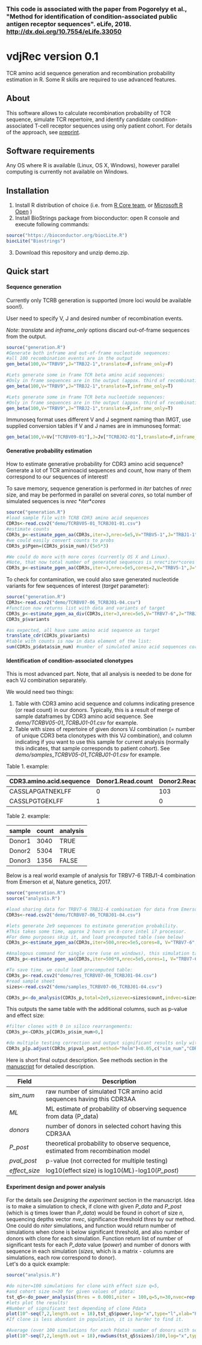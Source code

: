 
### This code is associated with the paper from Pogorelyy et al., "Method for identification of condition-associated public antigen receptor sequences". eLife, 2018. http://dx.doi.org/10.7554/eLife.33050

# vdjRec version 0.1
TCR amino acid sequence generation and recombination probability estimation in R. Some R skills are required to use advanced features.  

## About
This software allows to calculate recombination probability of TCR sequence, simulate TCR repertoire, and identify candidate condition-associated T-cell receptor sequences using only patient cohort. For details of the approach, see [preprint](https://www.biorxiv.org/content/early/2017/09/27/195057).  

## Software requirements
Any OS where R is available (Linux, OS X, Windows), however parallel computing is currently not available on Windows.  

## Installation

1. Install R distribution of choice (i.e. from [R Core team](https://cloud.r-project.org/), or [Microsoft R Open](https://mran.microsoft.com/open/) )
2. Install BioStrings package from bioconductor: open R console and execute following commands: 
```R
source("https://bioconductor.org/biocLite.R")
biocLite("Biostrings")
```
3. Download this repository and unzip demo.zip.


## Quick start
#### Sequence generation

Currently only TCRB generation is supported (more loci would be available soon!). 

User need to specify V, J and desired number of recombination events. 

*Note*: _translate_ and _inframe_only_ options discard out-of-frame sequences from the output.

```R
source("generation.R")
#Generate both inframe and out-of-frame nucleotide sequences:
#all 100 recombination events are in the output 
gen_beta(100,V="TRBV9",J="TRBJ2-1",translate=F,inframe_only=F) 

#Lets generate some in frame TCR beta amino acid sequences:
#Only in frame sequences are in the output (appox. third of recombination events), output is translated
gen_beta(100,V="TRBV9",J="TRBJ2-1",translate=T,inframe_only=T)

#Lets generate some in frame TCR beta nucleotide sequences:
#Only in frame sequences are in the output (appox. third of recombination events), output is NOT translated
gen_beta(100,V="TRBV9",J="TRBJ2-1",translate=F,inframe_only=T)
```
Immunoseq format uses different V and J segment naming than IMGT, use supplied conversion tables if V and J names are in immunoseq format: 
```R
gen_beta(100,V=Vv["TCRBV09-01"],J=Jv["TCRBJ02-01"],translate=F,inframe_only=F)
```

#### Generative probability estimation
How to estimate generative probability for CDR3 amino acid sequence? 
Generate a lot of TCR aminoacid sequences and count, how many of them correspond to our sequences of interest!

To save memory, sequence generation is performed in _iter_ batches of _nrec_ size, and may be performed in parallel on several _cores_, so total number of simulated sequences is _nrec_ \*_iter_\*_cores_
```R
source("generation.R")
#load sample file with TCRB CDR3 amino acid sequences
CDR3s<-read.csv2("demo/TCRBV05-01_TCRBJ01-01.csv")
#estimate counts
CDR3s_p<-estimate_pgen_aa(CDR3s,iter=3,nrec=5e5,V="TRBV5-1",J="TRBJ1-1",colname="CDR3.amino.acid.sequence")#specify column name with CDR3 aa seqs.
#we could easily convert counts to probs
CDR3s_p$Pgen=(CDR3s_p$sim_num)/(5e5*3)

#We could do more with more cores (currently OS X and Linux). 
#Note, that now total number of generated sequences is nrec*iter*cores = 5e5*3*2.
CDR3s_p<-estimate_pgen_aa(CDR3s,iter=3,nrec=5e5,cores=2,V="TRBV5-1",J="TRBJ1-1",colname="CDR3.amino.acid.sequence")
```

To check for contamination, we could also save generated nucleotide variants for few sequences of interest (_target_ parameter): 
```R
source("generation.R")
CDR3s<-read.csv2("demo/TCRBV07-06_TCRBJ01-04.csv")
#function now returns list with data and variants of target
CDR3s_p<-estimate_pgen_aa_div(CDR3s,iter=3,nrec=5e5,V="TRBV7-6",J="TRBJ1-4",targets="CASSLAPGATNEKLFF")
CDR3s_p$variants

#as expected, all have same amino acid sequence as target
translate_cdr(CDR3s_p$variants)
#table with counts is now in data element of the list: 
sum(CDR3s_p$data$sim_num) #number of simulated amino acid sequences corresponding on data
```

#### Identification of condition-associated clonotypes

This is most advanced part.
Note, that all analysis is needed to be done for each VJ combination separately.

We would need two things: 
1. Table with CDR3 amino acid sequence and columns indicating presence (or read count) in our donors. Typically, this is a result of merge of sample dataframes by CDR3 amino acid sequence. See _demo\/TCRBV05\-01\_TCRBJ01\-01.csv_ for example.
2. Table with sizes of repertoire of given donors VJ combination (= number of unique CDR3 beta clonotypes with this VJ combination), and column indicating if you want to use this sample for current analysis (normally this indicates, that sample corresponds to patient cohort). See _demo\/samples\_TCRBV05\-01\_TCRBJ01\-01.csv_ for example.

Table 1. example: 

CDR3.amino.acid.sequence | Donor1.Read.count | Donor2.Read.count | Donor3.Read.count
------------------------ | ----------------- | ----------------- | -----------------
CASSLAPGATNEKLFF         | 0                 | 103               | 108
CASSLPGTGEKLFF           | 1                 | 0                 | 2

Table 2. example: 

sample | count | analysis
-----  | ----- | --------
Donor1 | 3040  | TRUE
Donor2 | 5304  | TRUE
Donor3 | 1356  | FALSE

Below is a real world example of analysis for TRBV7-6 TRBJ1-4 combination from Emerson et al, Nature genetics, 2017.

```R
source("generation.R")
source("analysis.R")

#load sharing data for TRBV7-6 TRBJ1-4 combination for data from Emerson et al, Nature genetics, 2017.
CDR3s<-read.csv2("demo/TCRBV07-06_TCRBJ01-04.csv")

#lets generate 2e9 sequences to estimate generation probability. 
#This takes some time, approx 2 hours on 8-core intel i7 processor. 
#For demo purposes skip it, and load precomputed table (see below)
CDR3s_p<-estimate_pgen_aa(CDR3s,iter=500,nrec=5e5,cores=8, V="TRBV7-6",J="TRBJ1-4")

#Analogous command for single core (use on windows), this simulation takes approx 16 hours of time, so do not run it.
CDR3s_p<-estimate_pgen_aa(CDR3s,iter=500*8,nrec=5e5,cores=1, V="TRBV7-6",J="TRBJ1-4")

#To save time, we could load precomputed table:
CDR3s_p<-read.csv2("demo/res_TCRBV07-06_TCRBJ01-04.csv")
#read sample sheet
sizes<-read.csv2("demo/samples_TCRBV07-06_TCRBJ01-04.csv")

CDR3s_p<-do_analysis(CDR3s_p,total=2e9,sizevec=sizes$count,indvec=sizes$analysis)
```

This outputs the same table with the additional columns, such as p-value and effect size:

```R
#filter clones with 0 in silico rearrangements:
CDR3s_p<-CDR3s_p[CDR3s_p$sim_num>0,]

#do multiple testing correction and output significant results only with few columns:
CDR3s_p[p.adjust(CDR3s_p$pval_post,method="holm")<0.05,c("sim_num","CDR3.amino.acid.sequence","donors","P_post","pval_post","effect_size")]

```

Here is short final output description. See methods section in the [manuscript](https://www.biorxiv.org/content/early/2017/09/27/195057) for detailed description. 

Field          | Description
-----          | -----------
_sim\_num_     | raw number of simulated TCR amino acid sequences having this CDR3AA
_ML_           | ML estimate of probability of observing sequence from data (P\_data)
_donors_       | number of donors in selected cohort having this CDR3AA
_P\_post_      | theoretical probability to observe sequence, estimated from recombination model
_pval\_post_   | p\-value (not corrected for multiple testing)
_effect\_size_ | log10(effect size) is log10(_ML_)\-log10(_P\_post_)

#### Experiment design and power analysis
For the details see _Designing the experiment_ section in the manuscript. 
Idea is to make a simulation to check, if clone with given _P\_data_ and _P\_post_ (which is _q_ times lower than _P\_data_) would be found in cohort of size _n_, sequencing depths vector _nvec_, significance threshold _thres_ by our method. One could do _niter_ simulations, and function would return number of simulations when clone is below significant threshold, and also number of donors with clone for each simulation. Function return list of number of significant tests for each _P\_data_ value (_power_) and number of donors with sequence in each simulation (_sizes_, which is a matrix - columns are simulations, each row correspond to donor).  
Let's do a quick example:
```R
source("analysis.R")

#do niter=100 simulations for clone with effect size q=5,
#and cohort size n=30 for given values of pdata:
tst_q5<-do_power_analysis(thres = 0.0001,niter = 100,q=5,n=30,nvec=rep(1e3,30),pdata=10^-seq(7,2,length.out = 18))
#lets plot the results!
#Number of significant test depending of clone Pdata
plot(10^-seq(7,2,length.out = 18),tst_q5$power,log="x",type="l",xlab="Pdata'",ylab="# significant results (out of 100)",ylim=c(0,100))
#If clone is less abundant in population, it is harder to find it.

#Average (over 100 simulations for each Pdata) number of donors with sequence:
plot(10^-seq(7,2,length.out = 18),rowSums(tst_q5$sizes)/100,log="x",type="l",xlab="Pdata'",ylab="# of donors with sequence")

```
